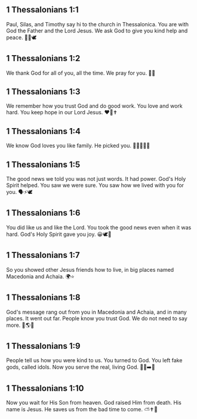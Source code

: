 ## 1 Thessalonians 1:1
Paul, Silas, and Timothy say hi to the church in Thessalonica. You are with God the Father and the Lord Jesus. We ask God to give you kind help and peace. 👋⛪🕊️
## 1 Thessalonians 1:2
We thank God for all of you, all the time. We pray for you. 🙏😊
## 1 Thessalonians 1:3
We remember how you trust God and do good work. You love and work hard. You keep hope in our Lord Jesus. ❤️💪✝️
## 1 Thessalonians 1:4
We know God loves you like family. He picked you. 👨‍👩‍👧‍👦💖
## 1 Thessalonians 1:5
The good news we told you was not just words. It had power. God's Holy Spirit helped. You saw we were sure. You saw how we lived with you for you. 🗣️⚡🕊️
## 1 Thessalonians 1:6
You did like us and like the Lord. You took the good news even when it was hard. God's Holy Spirit gave you joy. 😀🕊️💪
## 1 Thessalonians 1:7
So you showed other Jesus friends how to live, in big places named Macedonia and Achaia. 🌍⭐
## 1 Thessalonians 1:8
God's message rang out from you in Macedonia and Achaia, and in many places. It went out far. People know you trust God. We do not need to say more. 📣🌎🙏
## 1 Thessalonians 1:9
People tell us how you were kind to us. You turned to God. You left fake gods, called idols. Now you serve the real, living God. 🔄🗿➡️🙏
## 1 Thessalonians 1:10
Now you wait for His Son from heaven. God raised Him from death. His name is Jesus. He saves us from the bad time to come. ⛅✝️🤍
